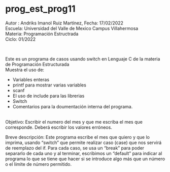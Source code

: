 # prog_est_prog11
Autor : Andriks Imanol Ruiz Martínez, Fecha: 17/02/2022 <br>
Escuela: Universidad del Valle de Mexico Campus Villahermosa <br>
Materia: Programación Estructrada <br>
Ciclo: 01/2022</p>
<br>
<p>Este es un programa de casos usando switch en Lenguaje C de la materia de Programación Estructurada<br>
Muestra el uso de:
  <ul>
    <li>Variables enteras</li>
    <li>printf para mostrar varias variables</li>
    <li>scanf</li>
    <li>El uso de include para las librerias</li>
    <li>Switch</li>
    <li>Comentarios para la doumentación interna del programa.</li>
    </ul>
    </p>
<br>
Objetivo: Escribir el numero del mes y que me escriba el mes que corresponde. Deberá escribir los valores erróneos.
<br>
<p>Breve descripción:
Este programa escribe el mes que quiero y que lo imprima, usando “switch” que permite realizar caso (case) que nos servirá de reemplazo del if. Para cada caso, se usa un “break” para poder separarlo de cada uno y al terminar, escribimos un “default” para indicar al programa lo que se tiene que hacer si se introduce algo más que un número o el límite de número permitido.
<br>
</p>

